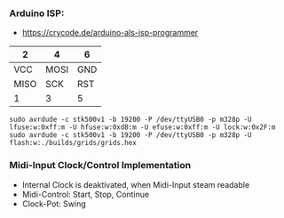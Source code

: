 ### Arduino ISP:

* https://crycode.de/arduino-als-isp-programmer

|2|4|6|
|-|-|-|
|VCC|MOSI|GND|
|MISO|SCK|RST|
|1|3|5|

```
sudo avrdude -c stk500v1 -b 19200 -P /dev/ttyUSB0 -p m328p -U lfuse:w:0xff:m -U hfuse:w:0xd8:m -U efuse:w:0xff:m -U lock:w:0x2F:m
sudo avrdude -c stk500v1 -b 19200 -P /dev/ttyUSB0 -p m328p -U flash:w:./builds/grids/grids.hex
```

### Midi-Input Clock/Control Implementation
 * Internal Clock is deaktivated, when Midi-Input steam readable
 * Midi-Control: Start, Stop, Continue
 * Clock-Pot: Swing
